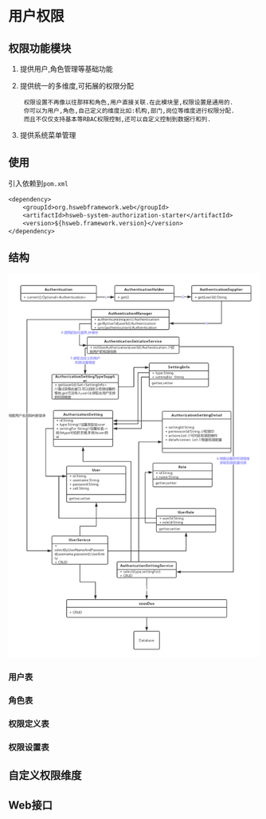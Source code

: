 # 用户权限

## 权限功能模块

1. 提供用户,角色管理等基础功能
2. 提供统一的多维度,可拓展的权限分配

   ```text
    权限设置不再像以往那样和角色,用户直接关联.在此模块里,权限设置是通用的.
    你可以为用户,角色,自己定义的维度比如:机构,部门,岗位等维度进行权限分配.
    而且不仅仅支持基本等RBAC权限控制,还可以自定义控制到数据行和列.
   ```

3. 提供系统菜单管理

## 使用

引入依赖到`pom.xml`

```markup
<dependency>
    <groupId>org.hswebframework.web</groupId>
    <artifactId>hsweb-system-authorization-starter</artifactId>
    <version>${hsweb.framework.version}</version>
</dependency>
```

## 结构

![](../.gitbook/assets/uml.png)



### 用户表

### 角色表

### 权限定义表

### 权限设置表

## 自定义权限维度



## Web接口

